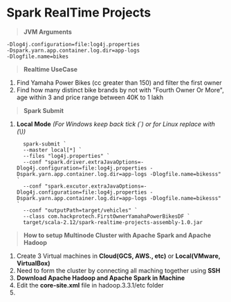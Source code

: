 # Spark RealTime Projects

> **JVM Arguments** 

```
-Dlog4j.configuration=file:log4j.properties
-Dspark.yarn.app.container.log.dir=app-logs
-Dlogfile.name=bikes
```

> **Realtime UseCase** 

1. Find Yamaha Power Bikes (cc greater than 150) and filter the first owner
2. Find how many distinct bike brands by not with "Fourth Owner Or More", age within 3 and price range between 40K to 1 lakh
 

> **Spark Submit** 
 
 1. **Local Mode** *(For Windows keep back tick (`) or for Linux replace with (\\))*
 
      ```
        spark-submit `
        --master local[*] `
        --files "log4j.properties" `
        --conf "spark.driver.extraJavaOptions=-Dlog4j.configuration=file:log4j.properties -Dspark.yarn.app.container.log.dir=app-logs -Dlogfile.name=bikesss" `
        --conf "spark.excutor.extraJavaOptions=-Dlog4j.configuration=file:log4j.properties -Dspark.yarn.app.container.log.dir=app-logs -Dlogfile.name=bikesss" `
        --conf "outputPath=target/vehicles" `
        --class com.hackprotech.FirstOwnerYamahaPowerBikesDF `
        target/scala-2.12/spark-realtime-projects-assembly-1.0.jar
      ```

> **How to setup Multinode Cluster with Apache Spark and Apache Hadoop**

1. Create 3 Virtual machines in **Cloud(GCS, AWS., etc)** or **Local(VMware, VirtualBox)**
2. Need to form the cluster by connecting all maching together using **SSH**
3. **Download Apache Hadoop and Apache Spark in Machine**
4. Edit the **core-site.xml** file in hadoop.3.3.1/etc folder
5. 
